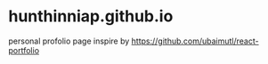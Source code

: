 # hunthinniap.github.io
personal profolio page
inspire by https://github.com/ubaimutl/react-portfolio